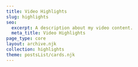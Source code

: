 ```yaml
---
title: Video Highlights
slug: highlights
seo:
  excerpt: A description about my video content.
  meta_title: Video Highlights
page_type: core
layout: archive.njk
collection: highlights
theme: postsList/cards.njk
---
```


